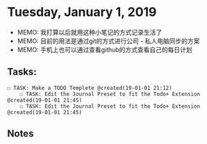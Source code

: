 # Tuesday, January 1, 2019
- MEMO: 我打算以后就用这种小笔记的方式记录生活了
- MEMO: 目前的用法是通过git的方式进行公司 - 私人电脑同步的方案
- MEMO: 手机上也可以通过查看github的方式查看自己的每日计划

## Tasks:
    ☐ TASK: Make a TODO Templete @created(19-01-01 21:12)
        ☐ TASK: Edit the Journal Preset to fit the Todo+ Extension @created(19-01-01 21:45)
        ☐ TASK: Edit the Journal Preset to fit the Todo+ Extension @created(19-01-01 21:45)

## Notes

